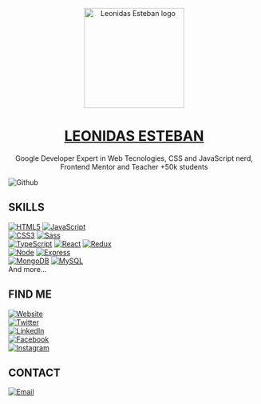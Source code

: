 <p align="center"><a href="https://leonidasesteban.com/" target="_blank" rel="noopener noreferrer"><img width="200" src="https://leonidasesteban.com/icons/icon-105x78.png" alt="Leonidas Esteban logo"></a></p>

<h1 align="center"><a href="https://leonidasesteban.com/" target="_blank" rel="noopener noreferrer">LEONIDAS ESTEBAN</a></h1>

<p align="center">Google Developer Expert in Web Tecnologies, CSS and JavaScript nerd, Frontend Mentor and Teacher +50k students</p>

![Github](https://github-readme-stats.vercel.app/api?username=LeonidasEsteban&show_icons=true&title_color=3f69ff&icon_color=3f69ff&include_all_commits=true&bg_color=f0f0f0)

## SKILLS

[![HTML5](https://img.shields.io/badge/HTML5-E34F26?style=for-the-badge&logo=html5&logoColor=black&labelColor=f0f0f0)]()
[![JavaScript](https://img.shields.io/badge/JavaScript-F7DF1E?style=for-the-badge&logo=javascript&logoColor=black&labelColor=f0f0f0)]()
</br>
[![CSS3](https://img.shields.io/badge/CSS3-1572B6?style=for-the-badge&logo=css3&logoColor=black&labelColor=f0f0f0)]()
[![Sass](https://img.shields.io/badge/Sass-CC6699?style=for-the-badge&logo=sass&logoColor=black&labelColor=f0f0f0)]()
</br>
[![TypeScript](https://img.shields.io/badge/TypeScript-007ACC?style=for-the-badge&logo=typescript&logoColor=black&labelColor=f0f0f0)]()
[![React](https://img.shields.io/badge/React-20232A?style=for-the-badge&logo=react&logoColor=61DAFB)]()
[![Redux](https://img.shields.io/badge/Redux-593D88?style=for-the-badge&logo=redux&logoColor=black)]()
</br>
[![Node](https://img.shields.io/badge/Node.JS-339933?style=for-the-badge&logo=node.js&logoColor=black&labelColor=f0f0f0)]()
[![Express](https://img.shields.io/badge/Express.js-404D59?style=for-the-badge)]()
</br>
[![MongoDB](https://img.shields.io/badge/MongoDB-47A248?style=for-the-badge&logo=mongodb&logoColor=black&labelColor=f0f0f0)]()
[![MySQL](https://img.shields.io/badge/MySQL-4479A1?style=for-the-badge&logo=mysql&logoColor=black&labelColor=f0f0f0)]()
</br>
And more...

## FIND ME
[![Website](https://img.shields.io/badge/Website-leonidasesteban.com-3f69ff?style=for-the-badge&logo=dev.to&logoColor=black&labelColor=f0f0f0)](https://leonidasesteban.com/)
</br>
[![Twitter](https://img.shields.io/badge/Twitter-@LeonidasEsteban-1DA1F2?style=for-the-badge&logo=twitter&logoColor=black&labelColor=f0f0f0)](https://twitter.com/leonidasesteban)
</br>
[![LinkedIn](https://img.shields.io/badge/LinkedIn-Leonidas_Esteban-0077B5?style=for-the-badge&logo=linkedin&logoColor=black&labelColor=f0f0f0)](https://www.linkedin.com/in/leonidasesteban/)
</br>
[![Facebook](https://img.shields.io/badge/Facebook-@LeonidasEsteban-1877F2?style=for-the-badge&logo=facebook&logoColor=black&labelColor=f0f0f0)](https://www.facebook.com/LeonidasEsteban/)
</br>
[![Instagram](https://img.shields.io/badge/Instagram-@leonidasesteban-E4405F?style=for-the-badge&logo=instagram&logoColor=black&labelColor=f0f0f0)](https://www.instagram.com/leonidasesteban/)



## CONTACT
[![Email](https://img.shields.io/badge/me@leonidasesteban.com-personal_email-D14836?style=for-the-badge&logo=gmail&logoColor=black&labelColor=f0f0f0)](mailto:me@leonidasesteban.com)